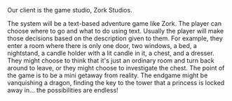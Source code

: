 
Our client is the game studio, Zork Studios.

The system will be a text-based adventure game like Zork. The player can choose where to go and what to do using text. Usually the player will make those decisions based on the description given to them. For example, they enter a room where there is only one door, two windows, a bed, a nightstand, a candle holder with a lit candle in it, a chest, and a dresser. They might choose to think that it's just an ordinary room and turn back around to leave, or they might choose to investigate the chest. The point of the game is to be a mini getaway from reality. The endgame might be vanquishing a dragon, finding the key to the tower that a princess is locked away in... the possibilities are endless!

